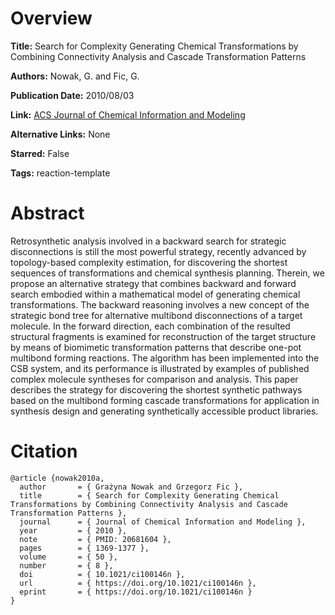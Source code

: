 # Overview
**Title:**
Search for Complexity Generating Chemical Transformations by Combining Connectivity Analysis and Cascade Transformation Patterns

**Authors:**
Nowak, G. and Fic, G.

**Publication Date:**
2010/08/03

**Link:**
[ACS Journal of Chemical Information and Modeling](https://pubs.acs.org/doi/10.1021/ci100146n)

**Alternative Links:**
None

**Starred:**
False

**Tags:**
reaction-template


# Abstract
Retrosynthetic analysis involved in a backward search for strategic disconnections is still the most powerful strategy, recently advanced by topology-based complexity estimation, for discovering the shortest sequences of transformations and chemical synthesis planning.
Therein, we propose an alternative strategy that combines backward and forward search embodied within a mathematical model of generating chemical transformations.
The backward reasoning involves a new concept of the strategic bond tree for alternative multibond disconnections of a target molecule.
In the forward direction, each combination of the resulted structural fragments is examined for reconstruction of the target structure by means of biomimetic transformation patterns that describe one-pot multibond forming reactions.
The algorithm has been implemented into the CSB system, and its performance is illustrated by examples of published complex molecule syntheses for comparison and analysis.
This paper describes the strategy for discovering the shortest synthetic pathways based on the multibond forming cascade transformations for application in synthesis design and generating synthetically accessible product libraries.


# Citation
```
@article {nowak2010a,
  author       = { Grażyna Nowak and Grzegorz Fic },
  title        = { Search for Complexity Generating Chemical Transformations by Combining Connectivity Analysis and Cascade Transformation Patterns },
  journal      = { Journal of Chemical Information and Modeling },
  year         = { 2010 },
  note         = { PMID: 20681604 },
  pages        = { 1369-1377 },
  volume       = { 50 },
  number       = { 8 },
  doi          = { 10.1021/ci100146n },
  url          = { https://doi.org/10.1021/ci100146n },
  eprint       = { https://doi.org/10.1021/ci100146n }
}
```
